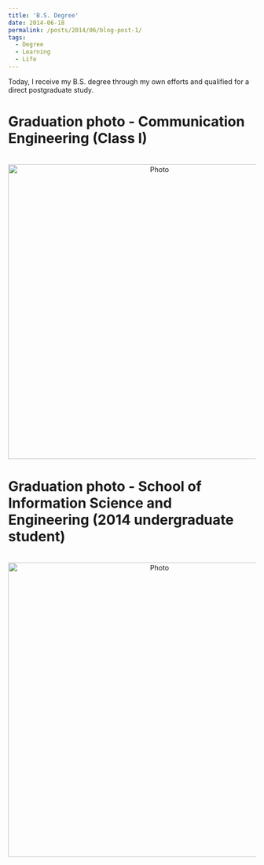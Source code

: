 ```yaml
---
title: 'B.S. Degree'
date: 2014-06-18
permalink: /posts/2014/06/blog-post-1/
tags:
  - Degree
  - Learning
  - Life
---
```


Today, I receive my B.S. degree through my own efforts and qualified for a direct postgraduate study.

# Graduation photo - Communication Engineering (Class I)

<p align="center">
  <img src="https://yongjiguan.github.io/images/2014-1.jpg" alt="Photo" style="width:600;"/> 
</p>

# Graduation photo - School of Information Science and Engineering (2014 undergraduate student)

<p align="center">
  <img src="https://yongjiguan.github.io/images/2014-2.jpg" alt="Photo" style="width:600;"/> 
</p>